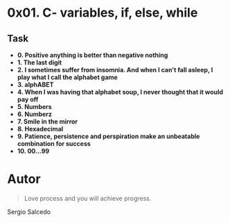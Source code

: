 # 0x01. C- variables, if, else, while
## Task

- **0. Positive anything is better than negative nothing**
- **1. The last digit**
- **2. I sometimes suffer from insomnia. And when I can't fall asleep, I play what I call the alphabet game**
- **3. alphABET**
- **4. When I was having that alphabet soup, I never thought that it would pay off**
- **5. Numbers**
- **6. Numberz**
- **7. Smile in the mirror**
- **8. Hexadecimal**
- **9. Patience, persistence and perspiration make an unbeatable combination for success**
- **10. 00...99**

Autor
======
> Love process and you will achieve progress.

Sergio Salcedo

